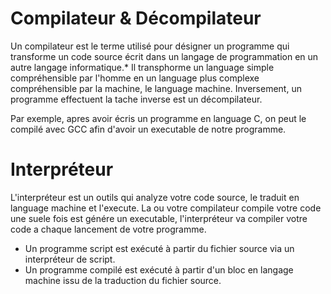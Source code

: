 # Compilateur & Décompilateur

Un compilateur est le terme utilisé pour désigner un programme qui transforme un code source écrit dans un langage de programmation en un autre langage informatique.*
Il transphorme un language simple compréhensible par l'homme en un language plus complexe compréhensible par la machine, le language machine.
Inversement, un programme effectuent la tache inverse est un décompilateur.

Par exemple, apres avoir écris un programme en language C, on peut le compilé avec GCC afin d'avoir un executable de notre programme.

# Interpréteur

L'interpréteur est un outils qui analyze votre code source, le traduit en language machine et l'execute.
La ou votre compilateur compile votre code une suele fois est génére un executable, l'interpréteur va compiler votre code a chaque lancement de votre programme.

* Un programme script est exécuté à partir du fichier source via un interpréteur de script.
* Un programme compilé est exécuté à partir d'un bloc en langage machine issu de la traduction du fichier source.

